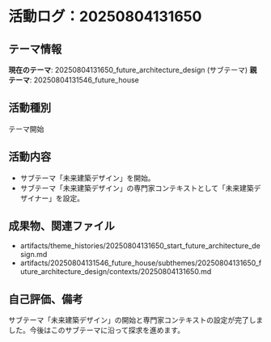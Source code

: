 # 活動ログ：20250804131650

## テーマ情報
**現在のテーマ**: 20250804131650_future_architecture_design (サブテーマ)
**親テーマ**: 20250804131546_future_house

## 活動種別
テーマ開始

## 活動内容
- サブテーマ「未来建築デザイン」を開始。
- サブテーマ「未来建築デザイン」の専門家コンテキストとして「未来建築デザイナー」を設定。

## 成果物、関連ファイル
- artifacts/theme_histories/20250804131650_start_future_architecture_design.md
- artifacts/20250804131546_future_house/subthemes/20250804131650_future_architecture_design/contexts/20250804131650.md

## 自己評価、備考
サブテーマ「未来建築デザイン」の開始と専門家コンテキストの設定が完了しました。今後はこのサブテーマに沿って探求を進めます。
